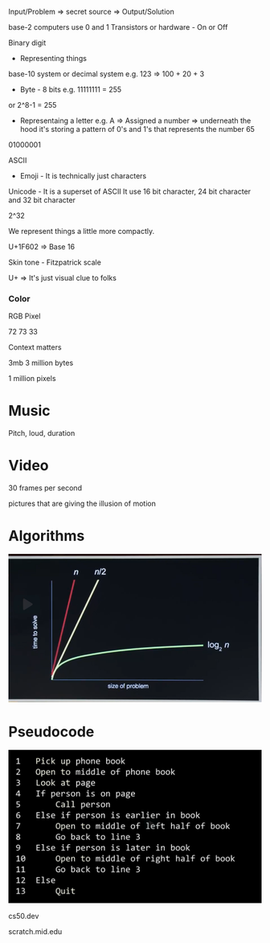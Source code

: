 Input/Problem => secret source => Output/Solution

base-2
computers use 0 and 1
Transistors or hardware - On or Off

Binary digit 

* Representing things

base-10 system or decimal system
e.g. 123 => 100 + 20 + 3

* Byte - 8 bits
e.g. 11111111 = 255

or 2^8-1 = 255

* Representaing a letter
e.g. A => Assigned a number => underneath the hood it's storing a pattern of 0's and 1's that represents the number 65

01000001

ASCII

* Emoji - It is technically just characters

Unicode - It is a superset of ASCII
It use 16 bit character, 24 bit character and 32 bit character

2^32

We represent things a little more compactly.

U+1F602 => Base 16

Skin tone - Fitzpatrick scale

U+ => It's just visual clue to folks

### Color
RGB
Pixel

72 73 33

Context matters

3mb 3 million bytes

1 million pixels

# Music

Pitch, loud, duration

# Video

30 frames per second

pictures that are giving the illusion of motion

# Algorithms

![findNumber](image.png)

# Pseudocode

![pseudocode](image-2.png)

cs50.dev

scratch.mid.edu